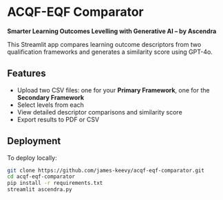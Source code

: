 # ACQF-EQF Comparator

**Smarter Learning Outcomes Levelling with Generative AI – by Ascendra**

This Streamlit app compares learning outcome descriptors from two qualification frameworks and generates a similarity score using GPT-4o.

## Features

- Upload two CSV files: one for your **Primary Framework**, one for the **Secondary Framework**
- Select levels from each
- View detailed descriptor comparisons and similarity score
- Export results to PDF or CSV

## Deployment

To deploy locally:

```bash
git clone https://github.com/james-keevy/acqf-eqf-comparator.git
cd acqf-eqf-comparator
pip install -r requirements.txt
streamlit ascendra.py
